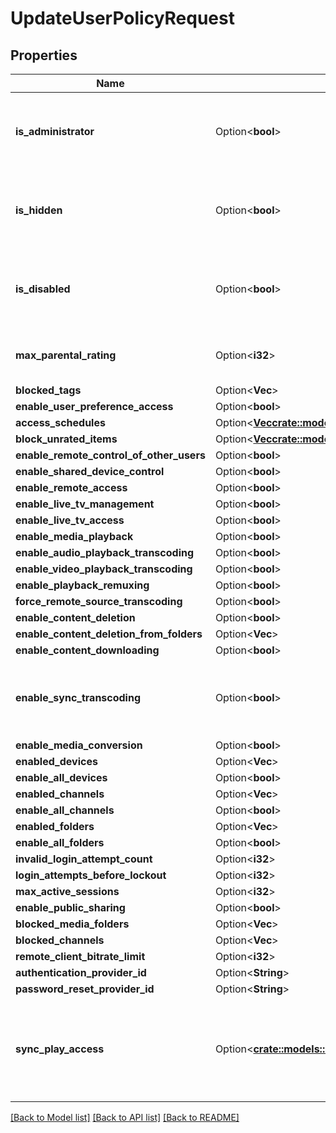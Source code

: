 # UpdateUserPolicyRequest

## Properties

Name | Type | Description | Notes
------------ | ------------- | ------------- | -------------
**is_administrator** | Option<**bool**> | Gets or sets a value indicating whether this instance is administrator. | [optional]
**is_hidden** | Option<**bool**> | Gets or sets a value indicating whether this instance is hidden. | [optional]
**is_disabled** | Option<**bool**> | Gets or sets a value indicating whether this instance is disabled. | [optional]
**max_parental_rating** | Option<**i32**> | Gets or sets the max parental rating. | [optional]
**blocked_tags** | Option<**Vec<String>**> |  | [optional]
**enable_user_preference_access** | Option<**bool**> |  | [optional]
**access_schedules** | Option<[**Vec<crate::models::AccessSchedule>**](AccessSchedule.md)> |  | [optional]
**block_unrated_items** | Option<[**Vec<crate::models::UnratedItem>**](UnratedItem.md)> |  | [optional]
**enable_remote_control_of_other_users** | Option<**bool**> |  | [optional]
**enable_shared_device_control** | Option<**bool**> |  | [optional]
**enable_remote_access** | Option<**bool**> |  | [optional]
**enable_live_tv_management** | Option<**bool**> |  | [optional]
**enable_live_tv_access** | Option<**bool**> |  | [optional]
**enable_media_playback** | Option<**bool**> |  | [optional]
**enable_audio_playback_transcoding** | Option<**bool**> |  | [optional]
**enable_video_playback_transcoding** | Option<**bool**> |  | [optional]
**enable_playback_remuxing** | Option<**bool**> |  | [optional]
**force_remote_source_transcoding** | Option<**bool**> |  | [optional]
**enable_content_deletion** | Option<**bool**> |  | [optional]
**enable_content_deletion_from_folders** | Option<**Vec<String>**> |  | [optional]
**enable_content_downloading** | Option<**bool**> |  | [optional]
**enable_sync_transcoding** | Option<**bool**> | Gets or sets a value indicating whether [enable synchronize]. | [optional]
**enable_media_conversion** | Option<**bool**> |  | [optional]
**enabled_devices** | Option<**Vec<String>**> |  | [optional]
**enable_all_devices** | Option<**bool**> |  | [optional]
**enabled_channels** | Option<**Vec<String>**> |  | [optional]
**enable_all_channels** | Option<**bool**> |  | [optional]
**enabled_folders** | Option<**Vec<String>**> |  | [optional]
**enable_all_folders** | Option<**bool**> |  | [optional]
**invalid_login_attempt_count** | Option<**i32**> |  | [optional]
**login_attempts_before_lockout** | Option<**i32**> |  | [optional]
**max_active_sessions** | Option<**i32**> |  | [optional]
**enable_public_sharing** | Option<**bool**> |  | [optional]
**blocked_media_folders** | Option<**Vec<String>**> |  | [optional]
**blocked_channels** | Option<**Vec<String>**> |  | [optional]
**remote_client_bitrate_limit** | Option<**i32**> |  | [optional]
**authentication_provider_id** | Option<**String**> |  | [optional]
**password_reset_provider_id** | Option<**String**> |  | [optional]
**sync_play_access** | Option<[**crate::models::SyncPlayUserAccessType**](SyncPlayUserAccessType.md)> | Gets or sets a value indicating what SyncPlay features the user can access. | [optional]

[[Back to Model list]](../README.md#documentation-for-models) [[Back to API list]](../README.md#documentation-for-api-endpoints) [[Back to README]](../README.md)


